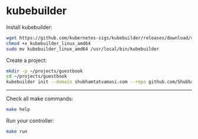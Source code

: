 # kubebuilder

Install kubebuilder:
```bash
wget https://github.com/kubernetes-sigs/kubebuilder/releases/download/v3.5.0/kubebuilder_linux_amd64
chmod +x kubebuilder_linux_amd64
sudo mv kubebuilder_linux_amd64 /usr/local/bin/kubebuilder
```

Create a project:
```bash
mkdir -p ~/projects/guestbook
cd ~/projects/guestbook
kubebuilder init --domain shubhamtatvamasi.com --repo github.com/ShubhamTatvamasi/guestbook
```
---

Check all make commands:
```bash
make help
```

Run your controller:
```bash
make run
```

